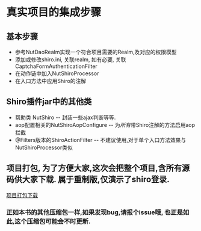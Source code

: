 # 真实项目的集成步骤

## 基本步骤

* 参考NutDaoRealm实现一个符合项目需要的Realm,及对应的权限模型
* 添加或修改shiro.ini, 关联realm, 如有必要, 关联CaptchaFormAuthenticationFilter
* 在动作链中加入NutShiroProcessor
* 在入口方法中应用Shiro的注解

## Shiro插件jar中的其他类

* 帮助类 NutShiro -- 封装一些ajax判断等等.
* aop配置相关的NutShiroAopConfigure -- 为*所有*带Shiro注解的方法启用aop拦截
* @Filters版本的ShiroActionFilter -- 不建议使用,对于单个入口方法效果与NutShiroProcessor类似


## 项目打包, 为了方便大家,这次会把整个项目,含所有源码供大家下载. 属于重制版,仅演示了shiro登录.

[项目打包下载](nutz_shiro_project.zip)

### 正如本书的其他压缩包一样,如果发现bug,请报个issue哦, 也正是如此,这个压缩包可能会不时更新.